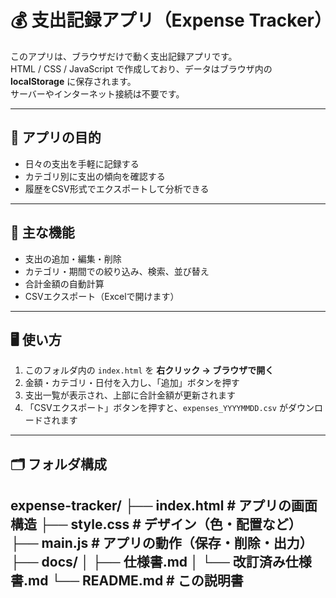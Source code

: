 # 💰 支出記録アプリ（Expense Tracker）

このアプリは、ブラウザだけで動く支出記録アプリです。  
HTML / CSS / JavaScript で作成しており、データはブラウザ内の **localStorage** に保存されます。  
サーバーやインターネット接続は不要です。

---

## 🎯 アプリの目的
- 日々の支出を手軽に記録する  
- カテゴリ別に支出の傾向を確認する  
- 履歴をCSV形式でエクスポートして分析できる  

---

## 🧱 主な機能
- 支出の追加・編集・削除  
- カテゴリ・期間での絞り込み、検索、並び替え  
- 合計金額の自動計算  
- CSVエクスポート（Excelで開けます）

---

## 🖥️ 使い方
1. このフォルダ内の `index.html` を **右クリック → ブラウザで開く**  
2. 金額・カテゴリ・日付を入力し、「追加」ボタンを押す  
3. 支出一覧が表示され、上部に合計金額が更新されます  
4. 「CSVエクスポート」ボタンを押すと、`expenses_YYYYMMDD.csv` がダウンロードされます  

---
## 🗂️ フォルダ構成

expense-tracker/
├── index.html # アプリの画面構造
├── style.css # デザイン（色・配置など）
├── main.js # アプリの動作（保存・削除・出力）
├── docs/
│ ├── 仕様書.md
│ └── 改訂済み仕様書.md
└── README.md # この説明書
---